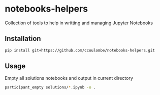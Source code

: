 # notebooks-helpers
Collection of tools to help in writting and managing Jupyter Notebooks

## Installation
```bash
pip install git+https://github.com/ccoulombe/notebooks-helpers.git
```

## Usage
Empty all solutions notebooks and output in current directory
```bash
participant_empty solutions/*.ipynb -o .
```
